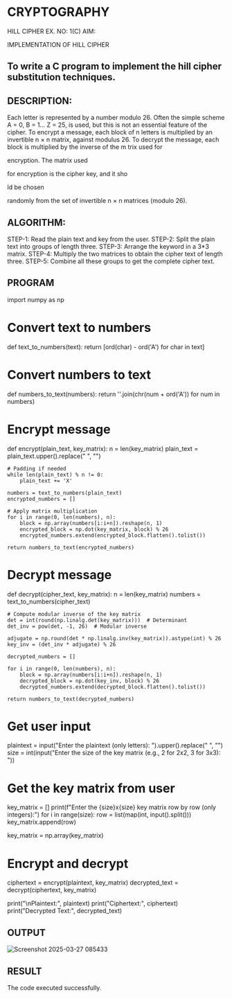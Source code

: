 # CRYPTOGRAPHY
HILL CIPHER
EX. NO: 1(C) AIM:
 

IMPLEMENTATION OF HILL CIPHER
 
## To write a C program to implement the hill cipher substitution techniques.

## DESCRIPTION:

Each letter is represented by a number modulo 26. Often the simple scheme A = 0, B
= 1... Z = 25, is used, but this is not an essential feature of the cipher. To encrypt a message, each block of n letters is  multiplied by an invertible n × n matrix, against modulus 26. To
decrypt the message, each block is multiplied by the inverse of the m trix used for
 
encryption. The matrix used
 
for encryption is the cipher key, and it sho
 
ld be chosen
 
randomly from the set of invertible n × n matrices (modulo 26).


## ALGORITHM:

STEP-1: Read the plain text and key from the user. STEP-2: Split the plain text into groups of length three. STEP-3: Arrange the keyword in a 3*3 matrix.
STEP-4: Multiply the two matrices to obtain the cipher text of length three.
STEP-5: Combine all these groups to get the complete cipher text.

## PROGRAM 
import numpy as np

# Convert text to numbers
def text_to_numbers(text):
    return [ord(char) - ord('A') for char in text]

# Convert numbers to text
def numbers_to_text(numbers):
    return ''.join(chr(num + ord('A')) for num in numbers)

# Encrypt message
def encrypt(plain_text, key_matrix):
    n = len(key_matrix)
    plain_text = plain_text.upper().replace(" ", "")

    # Padding if needed
    while len(plain_text) % n != 0:
        plain_text += 'X'  
    
    numbers = text_to_numbers(plain_text)
    encrypted_numbers = []
    
    # Apply matrix multiplication
    for i in range(0, len(numbers), n):
        block = np.array(numbers[i:i+n]).reshape(n, 1)
        encrypted_block = np.dot(key_matrix, block) % 26
        encrypted_numbers.extend(encrypted_block.flatten().tolist())

    return numbers_to_text(encrypted_numbers)

# Decrypt message
def decrypt(cipher_text, key_matrix):
    n = len(key_matrix)
    numbers = text_to_numbers(cipher_text)

    # Compute modular inverse of the key matrix
    det = int(round(np.linalg.det(key_matrix)))  # Determinant
    det_inv = pow(det, -1, 26)  # Modular inverse
    
    adjugate = np.round(det * np.linalg.inv(key_matrix)).astype(int) % 26
    key_inv = (det_inv * adjugate) % 26

    decrypted_numbers = []
    
    for i in range(0, len(numbers), n):
        block = np.array(numbers[i:i+n]).reshape(n, 1)
        decrypted_block = np.dot(key_inv, block) % 26
        decrypted_numbers.extend(decrypted_block.flatten().tolist())

    return numbers_to_text(decrypted_numbers)

# Get user input
plaintext = input("Enter the plaintext (only letters): ").upper().replace(" ", "")
size = int(input("Enter the size of the key matrix (e.g., 2 for 2x2, 3 for 3x3): "))

# Get the key matrix from user
key_matrix = []
print(f"Enter the {size}x{size} key matrix row by row (only integers):")
for i in range(size):
    row = list(map(int, input().split()))
    key_matrix.append(row)

key_matrix = np.array(key_matrix)

# Encrypt and decrypt
ciphertext = encrypt(plaintext, key_matrix)
decrypted_text = decrypt(ciphertext, key_matrix)

print("\nPlaintext:", plaintext)
print("Ciphertext:", ciphertext)
print("Decrypted Text:", decrypted_text)


## OUTPUT
![Screenshot 2025-03-27 085433](https://github.com/user-attachments/assets/7f2d298f-f448-4265-a272-8ea5fc738bcc)


## RESULT
The code executed successfully.
